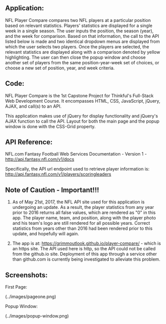 ## Application:

NFL Player Compare compares two NFL players at a particular position based on relevant statistics.  Players' statistics are displayed for a single week in a single season.  The user inputs the position, the season (year), and the week for comparison.  Based on that information, the call to the API listed below is made and two identical dropdown menus are displayed from which the user selects two players.  Once the players are selected, the relevant statistics are displayed along with a comparison denoted by yellow highlighting.  The user can then close the popup window and choose another set of players from the same position-year-week set of choices, or choose a new set of position, year, and week criteria.

## Code:

NFL Player Compare is the 1st Capstone Project for Thinkful's Full-Stack Web Development Course.  It encompasses HTML, CSS, JavaScript, jQuery, AJAX, and call(s) to an API.

This application makes use of jQuery for display functionality and jQuery's AJAX function to call the API.  Layout for both the main page and the popup window is done with the CSS-Grid property.

## API Reference:

NFL.com Fantasy Football Web Services Documentation - Version 1  -  http://api.fantasy.nfl.com/v1/docs

Specifically, the API url endpoint used to retrieve player information is: http://api.fantasy.nfl.com/v1/players/scoringleaders

## Note of Caution - Important!!!

1.  As of May 21st, 2017, the NFL API site used for this application is undergoing an update.  As a result, the player statistics from any year prior to 2016 returns all false values, which are rendered as "0" in this app.  The player name, team, and position, along with the player photo and his team's logo are still rendered for all possible years.  Correct statistics from years other than 2016 had been rendered prior to this update, and hopefully will again.

2.  The app is at: https://grimmoutlook.github.io/player-compare/ - which is an https site.  The API used here is http, so the API could not be called from the github.io site.  Deployment of this app through a service other than github.com is currently being investigated to alleviate this problem.

## Screenshots:
First Page:

(../images/pageone.png)


Popup Window:

(../images/popup-window.png)

